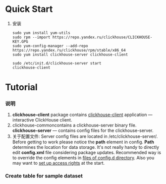 # Quick Start

1. 安装

   ```shell
   sudo yum install yum-utils
   sudo rpm --import https://repo.yandex.ru/clickhouse/CLICKHOUSE-KEY.GPG
   sudo yum-config-manager --add-repo https://repo.yandex.ru/clickhouse/rpm/stable/x86_64
   sudo yum install clickhouse-server clickhouse-client
   
   sudo /etc/init.d/clickhouse-server start
   clickhouse-client
   ```

# Tutorial

### 说明

1. **clickhouse-client** package contains [clickhouse-client](https://clickhouse.yandex/docs/en/interfaces/cli/) application — interactive ClickHouse client. 
2. clickhouse-commoncontains a clickhouse-server binary file. **clickhouse-server** — contains config files for the clickhouse-server.
3. 关于配置文件: Server config files are located in /etc/clickhouse-server/. Before getting to work please notice the **path** element in config. **Path** determines the location for data storage. It's not really handy to directly edit **config.xml** file considering package updates. Recommended way is to override the config elements in [files of config.d directory](https://clickhouse.yandex/docs/en/operations/configuration_files/). Also you may want to [set up access rights](https://clickhouse.yandex/docs/en/operations/access_rights/) at the start.

### Create table for sample dataset

